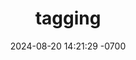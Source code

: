 ---
layout: post
title:  "tagging"
date:   2024-08-20 14:21:29 -0700
tags: SekaiCTF Blockchain
exclude: true
---